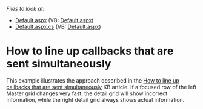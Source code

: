 <!-- default file list -->
*Files to look at*:

* [Default.aspx](./CS/WebSite/Default.aspx) (VB: [Default.aspx](./VB/WebSite/Default.aspx))
* [Default.aspx.cs](./CS/WebSite/Default.aspx.cs) (VB: [Default.aspx](./VB/WebSite/Default.aspx))
<!-- default file list end -->
# How to line up callbacks that are sent simultaneously


<p>This example illustrates the approach described in the <a href="https://www.devexpress.com/Support/Center/p/KA18918">How to line up callbacks that are sent simultaneously</a> KB article. If a focused row of the left Master grid changes very fast, the detail grid will show incorrect information, while the right detail grid always shows actual information.</p>

<br/>


